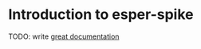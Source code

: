# Introduction to esper-spike

TODO: write [great documentation](http://jacobian.org/writing/great-documentation/what-to-write/)

